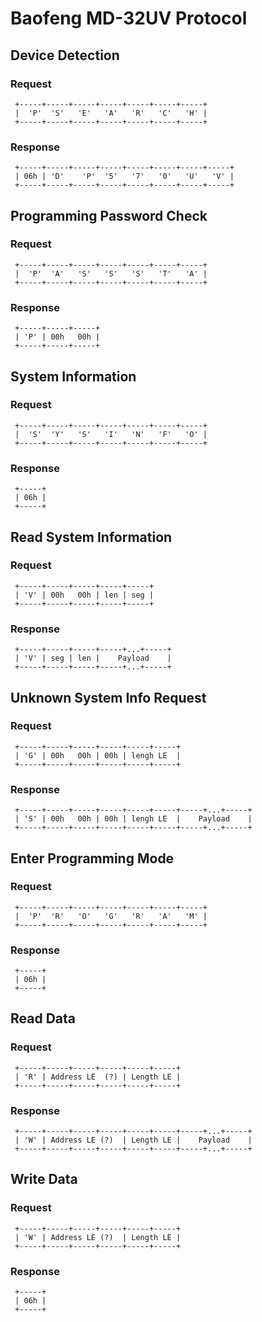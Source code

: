 # Baofeng MD-32UV Protocol


## Device Detection

### Request 

```
 +-----+-----+-----+-----+-----+-----+-----+
 |  'P'  'S'   'E'   'A'   'R'   'C'   'H' |
 +-----+-----+-----+-----+-----+-----+-----+
``` 

### Response

```
 +-----+-----+-----+-----+-----+-----+-----+-----+
 | 06h | 'D'    'P'  '5'   '7'   '0'   'U'   'V' |
 +-----+-----+-----+-----+-----+-----+-----+-----+  
```


## Programming Password Check

### Request 
```
 +-----+-----+-----+-----+-----+-----+-----+
 |  'P'  'A'   'S'   'S'   'S'   'T'   'A' |
 +-----+-----+-----+-----+-----+-----+-----+
``` 

### Response 

```
 +-----+-----+-----+
 | 'P' | 00h   00h |
 +-----+-----+-----+  
```


## System Information

### Request 
```
 +-----+-----+-----+-----+-----+-----+-----+
 |  'S'  'Y'   'S'   'I'   'N'   'F'   'O' |
 +-----+-----+-----+-----+-----+-----+-----+
``` 

### Response
```
 +-----+
 | 06h |
 +-----+  
```


## Read System Information

### Request 
```
 +-----+-----+-----+-----+-----+
 | 'V' | 00h   00h | len | seg |
 +-----+-----+-----+-----+-----+
``` 

### Response 
```
 +-----+-----+-----+-----+...+-----+
 | 'V' | seg | len |    Payload    |
 +-----+-----+-----+-----+...+-----+
``` 


## Unknown System Info Request

### Request
```
 +-----+-----+-----+-----+-----+-----+
 | 'G' | 00h   00h | 00h | lengh LE  |
 +-----+-----+-----+-----+-----+-----+
``` 

### Response
```
 +-----+-----+-----+-----+-----+-----+-----+...+-----+
 | 'S' | 00h   00h | 00h | lengh LE  |    Payload    |
 +-----+-----+-----+-----+-----+-----+-----+...+-----+
``` 


## Enter Programming Mode

### Request 
```
 +-----+-----+-----+-----+-----+-----+-----+
 |  'P'  'R'   'O'   'G'   'R'   'A'   'M' |
 +-----+-----+-----+-----+-----+-----+-----+
``` 

### Response
```
 +-----+
 | 06h |
 +-----+  
```


## Read Data 

### Request 

```
 +-----+-----+-----+-----+-----+-----+
 | 'R' | Address LE  (?) | Length LE |
 +-----+-----+-----+-----+-----+-----+
```

### Response 

```
 +-----+-----+-----+-----+-----+-----+-----+...+-----+
 | 'W' | Address LE (?)  | Length LE |    Payload    |
 +-----+-----+-----+-----+-----+-----+-----+...+-----+
```


## Write Data

### Request 

```
 +-----+-----+-----+-----+-----+-----+
 | 'W' | Address LE (?)  | Length LE |
 +-----+-----+-----+-----+-----+-----+
```

### Response 

```
 +-----+
 | 06h |
 +-----+
```
